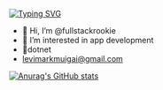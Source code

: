 <a href="https://git.io/typing-svg"><img src="https://readme-typing-svg.demolab.com?font=Fira+Code&pause=1000&color=A91C1C&width=435&lines=Fullstack+Rookie+;Java%2FC%23+Developer" alt="Typing SVG" /></a>

- 👋 Hi, I’m @fullstackrookie
- 👀 I’m interested in app development
- 🌱dotnet
- levimarkmuigai@gmail.com

[![Anurag's GitHub stats](https://github-readme-stats.vercel.app/api?username=fullstackrookie&show_icons=true&theme=highcontrast=stars)](https://github.com/fullstackrookie/github-readme-stats)
